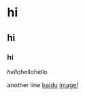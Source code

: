 # hi
## hi
### hi
*hello*hellohello

another line
[baidu](https://www.baidu.com)
[image!](D:\ComfyUIStarter\Blender_ComfyUI\ComfyUI_00019_.png)